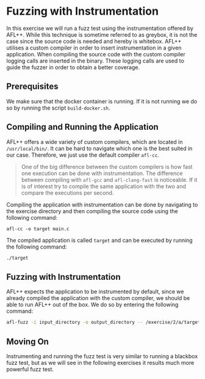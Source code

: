 # Fuzzing with Instrumentation
In this exercise we will run a fuzz test using the instrumentation offered by AFL++. While this technique is sometime referred to as greybox, it is not the case since the source code is needed and hereby is whitebox. AFL++ utilises a custom compiler in order to insert instrumentation in a given application. When compiling the source code with the custom compiler logging calls are inserted in the binary. These logging calls are used to guide the fuzzer in order to obtain a better coverage.

## Prerequisites
We make sure that the docker container is running. If it is not running we do so by running the script `build-docker.sh`.

## Compiling and Running the Application
AFL++ offers a wide variety of custom compilers, which are located in `/usr/local/bin/`. It can be hard to navigate which one is the best suited in our case. Therefore, we just use the default compiler `afl-cc`.
> One of the big difference between the custom compilers is how fast one execution can be done with instrumentation. The difference between compiling with `afl-gcc` and `afl-clang-fast` is noticeable. If it is of interest try to compile the same application with the two and compare the executions per second.

Compiling the application with instrumentation can be done by navigating to the exercise directory and then compiling the source code using the following command:
```shell
afl-cc -o target main.c
```
The compiled application is called `target` and can be executed by running the following command:
```bash
./target
```

## Fuzzing with Instrumentation
AFL++ expects the application to be instrumented by default, since we already compiled the application with the custom compiler, we should be able to run AFL++ out of the box. We do so by entering the following command:
```bash
afl-fuzz -i input_directory -o output_directory -- /exercise/2/a/target
```
## Moving On
Instrumenting and running the fuzz test is very similar to running a blackbox fuzz test, but as we will see in the following exercises it results much more powerful fuzz test. 